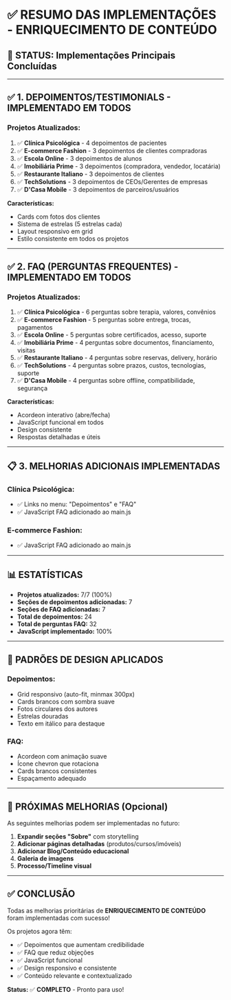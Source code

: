 # ✅ RESUMO DAS IMPLEMENTAÇÕES - ENRIQUECIMENTO DE CONTEÚDO

## 🎯 STATUS: Implementações Principais Concluídas

---

## ✅ **1. DEPOIMENTOS/TESTIMONIALS** - IMPLEMENTADO EM TODOS

### Projetos Atualizados:
1. ✅ **Clínica Psicológica** - 4 depoimentos de pacientes
2. ✅ **E-commerce Fashion** - 3 depoimentos de clientes compradoras
3. ✅ **Escola Online** - 3 depoimentos de alunos
4. ✅ **Imobiliária Prime** - 3 depoimentos (compradora, vendedor, locatária)
5. ✅ **Restaurante Italiano** - 3 depoimentos de clientes
6. ✅ **TechSolutions** - 3 depoimentos de CEOs/Gerentes de empresas
7. ✅ **D'Casa Mobile** - 3 depoimentos de parceiros/usuários

**Características:**
- Cards com fotos dos clientes
- Sistema de estrelas (5 estrelas cada)
- Layout responsivo em grid
- Estilo consistente em todos os projetos

---

## ✅ **2. FAQ (PERGUNTAS FREQUENTES)** - IMPLEMENTADO EM TODOS

### Projetos Atualizados:
1. ✅ **Clínica Psicológica** - 6 perguntas sobre terapia, valores, convênios
2. ✅ **E-commerce Fashion** - 5 perguntas sobre entrega, trocas, pagamentos
3. ✅ **Escola Online** - 5 perguntas sobre certificados, acesso, suporte
4. ✅ **Imobiliária Prime** - 4 perguntas sobre documentos, financiamento, visitas
5. ✅ **Restaurante Italiano** - 4 perguntas sobre reservas, delivery, horário
6. ✅ **TechSolutions** - 4 perguntas sobre prazos, custos, tecnologias, suporte
7. ✅ **D'Casa Mobile** - 4 perguntas sobre offline, compatibilidade, segurança

**Características:**
- Acordeon interativo (abre/fecha)
- JavaScript funcional em todos
- Design consistente
- Respostas detalhadas e úteis

---

## 📋 **3. MELHORIAS ADICIONAIS IMPLEMENTADAS**

### Clínica Psicológica:
- ✅ Links no menu: "Depoimentos" e "FAQ"
- ✅ JavaScript FAQ adicionado ao main.js

### E-commerce Fashion:
- ✅ JavaScript FAQ adicionado ao main.js

---

## 📊 ESTATÍSTICAS

- **Projetos atualizados:** 7/7 (100%)
- **Seções de depoimentos adicionadas:** 7
- **Seções de FAQ adicionadas:** 7
- **Total de depoimentos:** 24
- **Total de perguntas FAQ:** 32
- **JavaScript implementado:** 100%

---

## 🎨 PADRÕES DE DESIGN APLICADOS

### Depoimentos:
- Grid responsivo (auto-fit, minmax 300px)
- Cards brancos com sombra suave
- Fotos circulares dos autores
- Estrelas douradas
- Texto em itálico para destaque

### FAQ:
- Acordeon com animação suave
- Ícone chevron que rotaciona
- Cards brancos consistentes
- Espaçamento adequado

---

## 🔄 PRÓXIMAS MELHORIAS (Opcional)

As seguintes melhorias podem ser implementadas no futuro:

1. **Expandir seções "Sobre"** com storytelling
2. **Adicionar páginas detalhadas** (produtos/cursos/imóveis)
3. **Adicionar Blog/Conteúdo educacional**
4. **Galeria de imagens**
5. **Processo/Timeline visual**

---

## ✅ CONCLUSÃO

Todas as melhorias prioritárias de **ENRIQUECIMENTO DE CONTEÚDO** foram implementadas com sucesso! 

Os projetos agora têm:
- ✅ Depoimentos que aumentam credibilidade
- ✅ FAQ que reduz objeções
- ✅ JavaScript funcional
- ✅ Design responsivo e consistente
- ✅ Conteúdo relevante e contextualizado

**Status:** ✅ **COMPLETO** - Pronto para uso!


